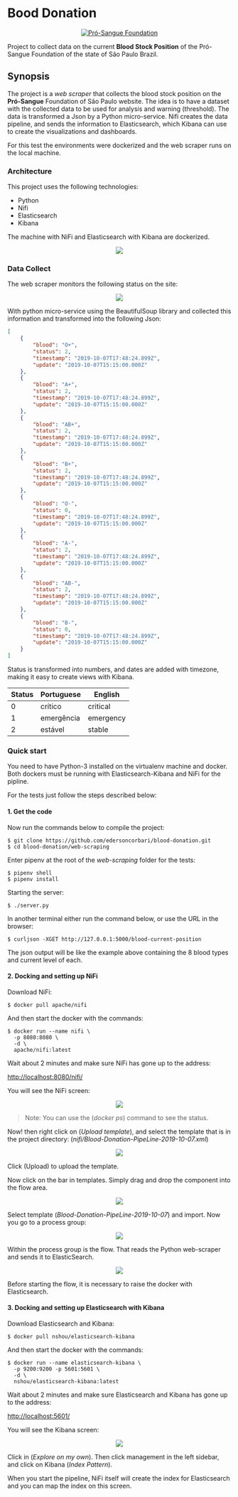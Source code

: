 # Bood Donation

<p align="center"> 
<a href="http://www.prosangue.sp.gov.br">
<img border="0" alt="Pró-Sangue Foundation" src="https://raw.githubusercontent.com/edersoncorbari/blood-donation/master/doc/img/blood-logo.png">
</a>
</p>

Project to collect data on the current **Blood Stock Position** of the Pró-Sangue Foundation of the state of São Paulo Brazil.

## Synopsis

The project is a *web scraper* that collects the blood stock position on the **Pró-Sangue** Foundation of São Paulo website. The idea is to have a dataset with the collected data to be used for analysis and warning (threshold). The data is transformed a Json by a Python micro-service. Nifi creates the data pipeline, and sends the information to Elasticsearch, which Kibana can use to create the visualizations and dashboards. 

For this test the environments were dockerized and the web scraper runs on the local machine.
 
### Architecture

This project uses the following technologies:

  * Python
  * Nifi
  * Elasticsearch
  * Kibana

The machine with NiFi and Elasticsearch with Kibana are dockerized.

<p align="center"> 
<img src="https://raw.githubusercontent.com/edersoncorbari/blood-donation/master/doc/img/blood-donation-diagram.png">
</p>

### Data Collect

The web scraper monitors the following status on the site:

<p align="center"> 
<img src="https://raw.githubusercontent.com/edersoncorbari/blood-donation/master/doc/img/blood-level.png">
</p>

With python micro-service using the BeautifulSoup library and collected this information and transformed into the following Json:

```json
[
    {
        "blood": "O+",
        "status": 2,
        "timestamp": "2019-10-07T17:48:24.899Z",
        "update": "2019-10-07T15:15:00.000Z"
    },
    {
        "blood": "A+",
        "status": 2,
        "timestamp": "2019-10-07T17:48:24.899Z",
        "update": "2019-10-07T15:15:00.000Z"
    },
    {
        "blood": "AB+",
        "status": 2,
        "timestamp": "2019-10-07T17:48:24.899Z",
        "update": "2019-10-07T15:15:00.000Z"
    },
    {
        "blood": "B+",
        "status": 2,
        "timestamp": "2019-10-07T17:48:24.899Z",
        "update": "2019-10-07T15:15:00.000Z"
    },
    {
        "blood": "O-",
        "status": 0,
        "timestamp": "2019-10-07T17:48:24.899Z",
        "update": "2019-10-07T15:15:00.000Z"
    },
    {
        "blood": "A-",
        "status": 2,
        "timestamp": "2019-10-07T17:48:24.899Z",
        "update": "2019-10-07T15:15:00.000Z"
    },
    {
        "blood": "AB-",
        "status": 2,
        "timestamp": "2019-10-07T17:48:24.899Z",
        "update": "2019-10-07T15:15:00.000Z"
    },
    {
        "blood": "B-",
        "status": 0,
        "timestamp": "2019-10-07T17:48:24.899Z",
        "update": "2019-10-07T15:15:00.000Z"
    }
]
```

Status is transformed into numbers, and dates are added with timezone, making it easy to create views with Kibana.

| Status | Portuguese | English    |
| ------ | ---------  | ---------- |
| 0      | crítico    | critical   |
| 1      | emergência | emergency  | 
| 2      | estável    | stable     | 

### Quick start

You need to have Python-3 installed on the virtualenv machine and docker. Both dockers must be running with Elasticsearch-Kibana and NiFi for the pipline. 

For the tests just follow the steps described below:

#### 1. Get the code

Now run the commands below to compile the project:

```shell
$ git clone https://github.com/edersoncorbari/blood-donation.git
$ cd blood-donation/web-scraping
```

Enter pipenv at the root of the *web-scraping* folder for the tests:

```shell
$ pipenv shell
$ pipenv install
```

Starting the server:

```shell
$ ./server.py
```

In another terminal either run the command below, or use the URL in the browser:

```shell
$ curljson -XGET http://127.0.0.1:5000/blood-current-position
```

The json output will be like the example above containing the 8 blood types and current level of each.

#### 2. Docking and setting up NiFi 

Download NiFi:

```shell
$ docker pull apache/nifi
```

And then start the docker with the commands:

```shell
$ docker run --name nifi \
  -p 8080:8080 \
  -d \
  apache/nifi:latest
```

Wait about 2 minutes and make sure NiFi has gone up to the address:

[http://localhost:8080/nifi/](http://localhost:8080/nifi/)

You will see the NiFi screen:

<p align="center"> 
<img border="0" src="https://raw.githubusercontent.com/edersoncorbari/blood-donation/master/doc/img/nifi-start.png">
</p>

>Note: You can use the (*docker ps*) command to see the status.

Now! then right click on (*Upload template*), and select the template that is in the project directory: (*nifi/Blood-Donation-PipeLine-2019-10-07.xml*)

<p align="center"> 
<img border="0" src="https://raw.githubusercontent.com/edersoncorbari/blood-donation/master/doc/img/nifi-template.png">
</p>

Click (Upload) to upload the template.

Now click on the bar in templates. Simply drag and drop the component into the flow area.

<p align="center"> 
<img border="0" src="https://raw.githubusercontent.com/edersoncorbari/blood-donation/master/doc/img/nifi-template-icon.png">
</p>

Select template (*Blood-Donation-PipeLine-2019-10-07*) and import. Now you go to a process group:

<p align="center"> 
<img border="0" src="https://raw.githubusercontent.com/edersoncorbari/blood-donation/master/doc/img/nifi-blood.png">
</p>

Within the process group is the flow. That reads the Python web-scraper and sends it to ElasticSearch.

<p align="center"> 
<img border="0" src="https://raw.githubusercontent.com/edersoncorbari/blood-donation/master/doc/img/nifi-blood-flow.png">
</p>

Before starting the flow, it is necessary to raise the docker with Elasticsearch.

#### 3. Docking and setting up Elasticsearch with Kibana

Download Elasticsearch and Kibana:

```shell
$ docker pull nshou/elasticsearch-kibana
```

And then start the docker with the commands:

```shell
$ docker run --name elasticsearch-kibana \
  -p 9200:9200 -p 5601:5601 \
  -d \
  nshou/elasticsearch-kibana:latest
```

Wait about 2 minutes and make sure Elasticsearch and Kibana has gone up to the address:

[http://localhost:5601/](http://localhost:5601/)

You will see the Kibana screen:

<p align="center"> 
<img border="0" src="https://raw.githubusercontent.com/edersoncorbari/blood-donation/master/doc/img/kibana-start.png">
</p>

Click in (*Explore on my own*). Then click management in the left sidebar, and click on Kibana (*Index Pattern*).

When you start the pipeline, NiFi itself will create the index for Elasticsearch and you can map the index on this screen.
